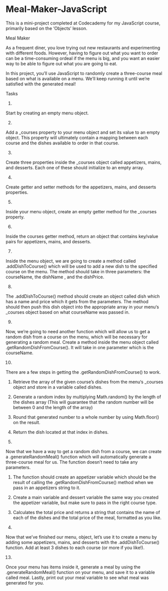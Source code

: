 # Meal-Maker-JavaScript

This is a mini-project completed at Codecademy for my JavaScript course, primarily based on the ‘Objects’ lesson.


Meal Maker

As a frequent diner, you love trying out new restaurants and experimenting with different foods. However, having to figure out what you want to order can be a time-consuming ordeal if the menu is big, and you want an easier way to be able to figure out what you are going to eat.

In this project, you’ll use JavaScript to randomly create a three-course meal based on what is available on a menu. We’ll keep running it until we’re satisfied with the generated meal!


Tasks

1.
Start by creating an empty menu object.

2.
Add a _courses property to your menu object and set its value to an empty object. This property will ultimately contain a mapping between each course and the dishes available to order in that course.

3.
Create three properties inside the _courses object called appetizers, mains, and desserts. Each one of these should initialize to an empty array.

4.
Create getter and setter methods for the appetizers, mains, and desserts properties.

5.
Inside your menu object, create an empty getter method for the _courses property.

6.
Inside the courses getter method, return an object that contains key/value pairs for appetizers, mains, and desserts.

7.
Inside the menu object, we are going to create a method called .addDishToCourse() which will be used to add a new dish to the specified course on the menu.
The method should take in three parameters: the courseName, the dishName , and the dishPrice.

8.
The .addDishToCourse() method should create an object called dish which has a name and price which it gets from the parameters.
The method should then push this dish object into the appropriate array in your menu‘s _courses object based on what courseName was passed in.

9.
Now, we’re going to need another function which will allow us to get a random dish from a course on the menu, which will be necessary for generating a random meal.
Create a method inside the menu object called .getRandomDishFromCourse(). It will take in one parameter which is the courseName.

10.
There are a few steps in getting the .getRandomDishFromCourse() to work.

1.	Retrieve the array of the given course’s dishes from the menu‘s _courses object and store in a variable called dishes.
2.	Generate a random index by multiplying Math.random() by the length of the dishes array (This will guarantee that the random number will be between 0 and the length of the array)
3.	Round that generated number to a whole number by using Math.floor() on the result.
4.	Return the dish located at that index in dishes.

11.
Now that we have a way to get a random dish from a course, we can create a .generateRandomMeal() function which will automatically generate a three-course meal for us. The function doesn’t need to take any parameters.

1.	The function should create an appetizer variable which should be the result of calling the .getRandomDishFromCourse() method when we pass in an appetizers string to it.
2.	Create a main variable and dessert variable the same way you created the appetizer variable, but make sure to pass in the right course type.
3.	Calculates the total price and returns a string that contains the name of each of the dishes and the total price of the meal, formatted as you like.

12.
Now that we’ve finished our menu, object, let’s use it to create a menu by adding some appetizers, mains, and desserts with the .addDishToCourse() function. Add at least 3 dishes to each course (or more if you like!).

13.
Once your menu has items inside it, generate a meal by using the .generateRandomMeal() function on your menu, and save it to a variable called meal. Lastly, print out your meal variable to see what meal was generated for you.

